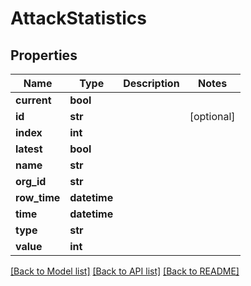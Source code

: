 # AttackStatistics

## Properties
Name | Type | Description | Notes
------------ | ------------- | ------------- | -------------
**current** | **bool** |  | 
**id** | **str** |  | [optional] 
**index** | **int** |  | 
**latest** | **bool** |  | 
**name** | **str** |  | 
**org_id** | **str** |  | 
**row_time** | **datetime** |  | 
**time** | **datetime** |  | 
**type** | **str** |  | 
**value** | **int** |  | 

[[Back to Model list]](../README.md#documentation-for-models) [[Back to API list]](../README.md#documentation-for-api-endpoints) [[Back to README]](../README.md)


